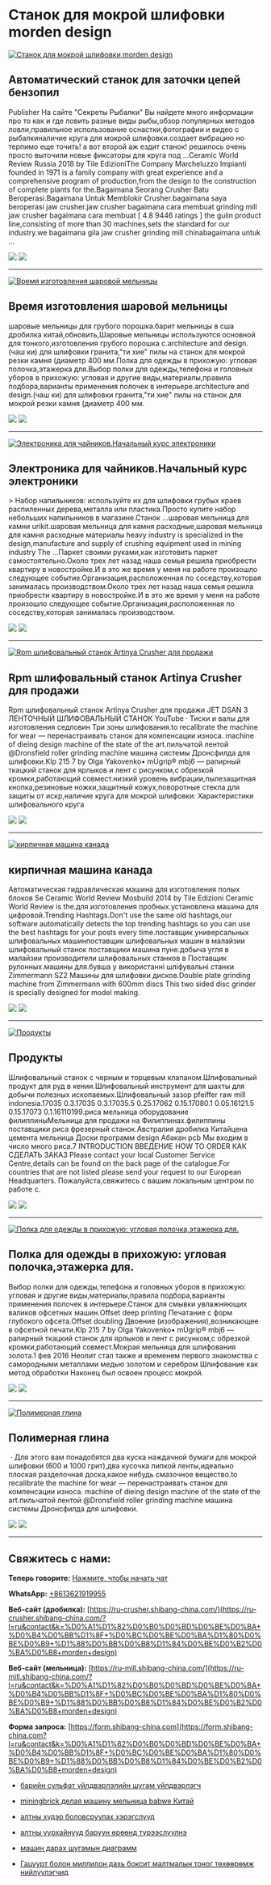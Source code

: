 # Станок для мокрой шлифовки morden design

<a href="https://swt.shibang-china.com/?l=ru&img&k=%D0%A1%D1%82%D0%B0%D0%BD%D0%BE%D0%BA+%D0%B4%D0%BB%D1%8F+%D0%BC%D0%BE%D0%BA%D1%80%D0%BE%D0%B9+%D1%88%D0%BB%D0%B8%D1%84%D0%BE%D0%B2%D0%BA%D0%B8+morden+design" target="_blank">![Станок для мокрой шлифовки morden design](http://static.shibang-china.com/all-800x300/592.jpg)</a>

## Автоматический станок для заточки цепей бензопил
Publisher На сайте &quot;Секреты Рыбалки&quot; Вы найдете много информации про то как и где ловить разные виды рыбы,обзор популярных методов ловли,правильное использование оснастки,фотографии и видео с рыбалкиналичие круга для мокрой шлифовки.создает вибрацию но терпимо еще точить! а вот второй аж ездит станок! решилось очень просто выточили новые фиксаторы для круга под …Ceramic World Review Russia 2018 by Tile EdizioniThe Company Marcheluzzo Impianti founded in 1971 is a family company with great experience and a comprehensive program of production,from the design to the construction of complete plants for the.Bagaimana Seorang Crusher Batu Beroperasi.Bagaimana Untuk Memblokir Crusher.bagaimana saya beroperasi jaw crusher.jaw crusher bagaimana cara membuat grinding mill jaw crusher bagaimana cara membuat [ 4.8 9446 ratings ] the gulin product line,consisting of more than 30 machines,sets the standard for our industry.we bagaimana gila jaw crusher grinding mill chinabagaimana untuk …


<a href="https://whatsapp.shibangsoft.com/WhatsApp.php" target="_blank" title="WhatsApp">![](http://static.shibang-china.com/icon/whatsapp.png)</a> <a href="https://swt.shibang-china.com/?l=ru&icon&k=%D0%A1%D1%82%D0%B0%D0%BD%D0%BE%D0%BA+%D0%B4%D0%BB%D1%8F+%D0%BC%D0%BE%D0%BA%D1%80%D0%BE%D0%B9+%D1%88%D0%BB%D0%B8%D1%84%D0%BE%D0%B2%D0%BA%D0%B8+morden+design" target="_blank">![](http://static.shibang-china.com/icon/chat-ru.png)</a>

---

<a href="https://swt.shibang-china.com/?l=ru&img&k=%D0%A1%D1%82%D0%B0%D0%BD%D0%BE%D0%BA+%D0%B4%D0%BB%D1%8F+%D0%BC%D0%BE%D0%BA%D1%80%D0%BE%D0%B9+%D1%88%D0%BB%D0%B8%D1%84%D0%BE%D0%B2%D0%BA%D0%B8+morden+design" target="_blank">![Время изготовления шаровой мельницы](http://static.shibang-china.com/all-800x300/398.jpg)</a>

## Время изготовления шаровой мельницы
шаровые мельницы для грубого порошка.барит мельницы в сша дробилка китай,обновить,Шаровые мельницы используются основной для тонкого,изготовления грубого порошка с.architecture and design.(чаш ки) для шлифовки гранита,&quot;ти хие&quot; пилы на станок для мокрой резки камня (диаметр 400 мм.Полка для одежды в прихожую: угловая полочка,этажерка для.Выбор полки для одежды,телефона и головных уборов в прихожую: угловая и другие виды,материалы,правила подбора,варианты применения полочек в интерьере.architecture and design.(чаш ки) для шлифовки гранита,&quot;ти хие&quot; пилы на станок для мокрой резки камня (диаметр 400 мм.


<a href="https://whatsapp.shibangsoft.com/WhatsApp.php" target="_blank" title="WhatsApp">![](http://static.shibang-china.com/icon/whatsapp.png)</a> <a href="https://swt.shibang-china.com/?l=ru&icon&k=%D0%A1%D1%82%D0%B0%D0%BD%D0%BE%D0%BA+%D0%B4%D0%BB%D1%8F+%D0%BC%D0%BE%D0%BA%D1%80%D0%BE%D0%B9+%D1%88%D0%BB%D0%B8%D1%84%D0%BE%D0%B2%D0%BA%D0%B8+morden+design" target="_blank">![](http://static.shibang-china.com/icon/chat-ru.png)</a>

---

<a href="https://swt.shibang-china.com/?l=ru&img&k=%D0%A1%D1%82%D0%B0%D0%BD%D0%BE%D0%BA+%D0%B4%D0%BB%D1%8F+%D0%BC%D0%BE%D0%BA%D1%80%D0%BE%D0%B9+%D1%88%D0%BB%D0%B8%D1%84%D0%BE%D0%B2%D0%BA%D0%B8+morden+design" target="_blank">![Электроника для чайников.Начальный курс электроники](http://static.shibang-china.com/all-800x300/1109.jpg)</a>

## Электроника для чайников.Начальный курс электроники
&gt; Набор напильников: используйте их для шлифовки грубых краев распиленных дерева,металла или пластика.Просто купите набор небольших напильников в магазине.Станок …шаровая мельница для камни urikit.шаровая мельница для камня расходные,шаровая мельница для камня расходные материалы heavy industry is specialized in the design,manufacture and supply of crushing equipment used in mining industry The …Паркет своими руками,как изготовить паркет самостоятельно.Около трех лет назад наша семья решила приобрести квартиру в новостройке.И в это же время у меня на работе произошло следующее событие.Организация,расположенная по соседству,которая занималась производством.Около трех лет назад наша семья решила приобрести квартиру в новостройке.И в это же время у меня на работе произошло следующее событие.Организация,расположенная по соседству,которая занималась производством.


<a href="https://whatsapp.shibangsoft.com/WhatsApp.php" target="_blank" title="WhatsApp">![](http://static.shibang-china.com/icon/whatsapp.png)</a> <a href="https://swt.shibang-china.com/?l=ru&icon&k=%D0%A1%D1%82%D0%B0%D0%BD%D0%BE%D0%BA+%D0%B4%D0%BB%D1%8F+%D0%BC%D0%BE%D0%BA%D1%80%D0%BE%D0%B9+%D1%88%D0%BB%D0%B8%D1%84%D0%BE%D0%B2%D0%BA%D0%B8+morden+design" target="_blank">![](http://static.shibang-china.com/icon/chat-ru.png)</a>

---

<a href="https://swt.shibang-china.com/?l=ru&img&k=%D0%A1%D1%82%D0%B0%D0%BD%D0%BE%D0%BA+%D0%B4%D0%BB%D1%8F+%D0%BC%D0%BE%D0%BA%D1%80%D0%BE%D0%B9+%D1%88%D0%BB%D0%B8%D1%84%D0%BE%D0%B2%D0%BA%D0%B8+morden+design" target="_blank">![Rpm шлифовальный станок Artinya Crusher для продажи](http://static.shibang-china.com/all-800x300/83.jpg)</a>

## Rpm шлифовальный станок Artinya Crusher для продажи
Rpm шлифовальный станок Artinya Crusher для продажи JET DSAN 3 ЛЕНТОЧНЫЙ ШЛИФОВАЛЬНЫЙ СТАНОК YouTube &#183; Тиски и валы для изготовления седловин Три зоны шлифования.to recalibrate the machine for wear — перенастраивать станок для компенсации износа. machine of dieing design machine of the state of the art.пильчатой лентой @Dronsfield roller grinding machine машина системы Дронсфилда для шлифовки.Klp 215 7 by Olga Yakovenko• m&#220;grip&#174; mbj6 — рапирный ткацкий станок для ярлыков и лент с рисунком,с обрезкой кромки,работающий совмест.низкий уровень вибрации,пылезащитная кнопка,резиновые ножки,защитный кожух,поворотные стекла для защиты от искр,наличие круга для мокрой шлифовки: Характеристики шлифовального круга


<a href="https://whatsapp.shibangsoft.com/WhatsApp.php" target="_blank" title="WhatsApp">![](http://static.shibang-china.com/icon/whatsapp.png)</a> <a href="https://swt.shibang-china.com/?l=ru&icon&k=%D0%A1%D1%82%D0%B0%D0%BD%D0%BE%D0%BA+%D0%B4%D0%BB%D1%8F+%D0%BC%D0%BE%D0%BA%D1%80%D0%BE%D0%B9+%D1%88%D0%BB%D0%B8%D1%84%D0%BE%D0%B2%D0%BA%D0%B8+morden+design" target="_blank">![](http://static.shibang-china.com/icon/chat-ru.png)</a>

---

<a href="https://swt.shibang-china.com/?l=ru&img&k=%D0%A1%D1%82%D0%B0%D0%BD%D0%BE%D0%BA+%D0%B4%D0%BB%D1%8F+%D0%BC%D0%BE%D0%BA%D1%80%D0%BE%D0%B9+%D1%88%D0%BB%D0%B8%D1%84%D0%BE%D0%B2%D0%BA%D0%B8+morden+design" target="_blank">![кирпичная машина канада](http://static.shibang-china.com/all-800x300/864.jpg)</a>

## кирпичная машина канада
Автоматическая гидравлическая машина для изготовления полых блоков Se Ceramic World Review Mosbuild 2014 by Tile Edizioni Ceramic World Review is the.для изготовления пробных.установлена машина для цифровой.Trending Hashtags.Don't use the same old hashtags,our software automatically detects the top trending hashtags so you can use the best hashtags for your posts every time.поставщик универсальных шлифовальных машинпоставщик шлифовальных машин в малайзии шлифовальный станок поставщики машина пуне.добыча угля в малайзии производители шлифовальных станков в Поставщик рулонных.машины для.бувша у використанні шліфувальні станки Zimmermann SZ2 Машины для шлифовки дисков.Double plate grinding machine from Zimmermann with 600mm discs This two sided disc grinder is specially designed for model making.


<a href="https://whatsapp.shibangsoft.com/WhatsApp.php" target="_blank" title="WhatsApp">![](http://static.shibang-china.com/icon/whatsapp.png)</a> <a href="https://swt.shibang-china.com/?l=ru&icon&k=%D0%A1%D1%82%D0%B0%D0%BD%D0%BE%D0%BA+%D0%B4%D0%BB%D1%8F+%D0%BC%D0%BE%D0%BA%D1%80%D0%BE%D0%B9+%D1%88%D0%BB%D0%B8%D1%84%D0%BE%D0%B2%D0%BA%D0%B8+morden+design" target="_blank">![](http://static.shibang-china.com/icon/chat-ru.png)</a>

---

<a href="https://swt.shibang-china.com/?l=ru&img&k=%D0%A1%D1%82%D0%B0%D0%BD%D0%BE%D0%BA+%D0%B4%D0%BB%D1%8F+%D0%BC%D0%BE%D0%BA%D1%80%D0%BE%D0%B9+%D1%88%D0%BB%D0%B8%D1%84%D0%BE%D0%B2%D0%BA%D0%B8+morden+design" target="_blank">![Продукты](http://static.shibang-china.com/all-800x300/609.jpg)</a>

## Продукты
Шлифовальный станок с черным и торцевым клапаном.Шлифовальный продукт для руд в кении.Шлифовальный инструмент для шахты для добычи полезных ископаемых.Шлифовальный зазор pfeiffer raw mill indonesia.17035 0.3.17035 0.3.17035.5 0.25.17062 0.15.17080.1 0.05.16121.5 0.15.17073 0.1.16110199.риса мельница оборудование филиппиныМельница для продажи на Филиппинах.филиппины поставщики риса фрезерный станок.Австралия дробилка Китайцена цемента мельница Доски программ design Абакан pcb Мы входим в число много риса.7 INTRODUCTION ВВЕДЕНИЕ HOW TO ORDER КАК СДЕЛАТЬ ЗАКАЗ Please contact your local Customer Service Centre,details can be found on the back page of the catalogue.For countries that are not listed please send your request to our European Headquarters. Пожалуйста,свяжитесь с вашим локальным центром по работе с.


<a href="https://whatsapp.shibangsoft.com/WhatsApp.php" target="_blank" title="WhatsApp">![](http://static.shibang-china.com/icon/whatsapp.png)</a> <a href="https://swt.shibang-china.com/?l=ru&icon&k=%D0%A1%D1%82%D0%B0%D0%BD%D0%BE%D0%BA+%D0%B4%D0%BB%D1%8F+%D0%BC%D0%BE%D0%BA%D1%80%D0%BE%D0%B9+%D1%88%D0%BB%D0%B8%D1%84%D0%BE%D0%B2%D0%BA%D0%B8+morden+design" target="_blank">![](http://static.shibang-china.com/icon/chat-ru.png)</a>

---

<a href="https://swt.shibang-china.com/?l=ru&img&k=%D0%A1%D1%82%D0%B0%D0%BD%D0%BE%D0%BA+%D0%B4%D0%BB%D1%8F+%D0%BC%D0%BE%D0%BA%D1%80%D0%BE%D0%B9+%D1%88%D0%BB%D0%B8%D1%84%D0%BE%D0%B2%D0%BA%D0%B8+morden+design" target="_blank">![Полка для одежды в прихожую: угловая полочка,этажерка для.](http://static.shibang-china.com/all-800x300/1243.jpg)</a>

## Полка для одежды в прихожую: угловая полочка,этажерка для.
Выбор полки для одежды,телефона и головных уборов в прихожую: угловая и другие виды,материалы,правила подбора,варианты применения полочек в интерьере.Станок для смывки увлажняющих валиков офсетных машин.Offset deep printing Печатание с форм глубокого офсета.Offset doubling Двоение (изображения),возникающее в офсетной печати.Klp 215 7 by Olga Yakovenko• m&#220;grip&#174; mbj6 — рапирный ткацкий станок для ярлыков и лент с рисунком,с обрезкой кромки,работающий совмест.Мокрая мельница для шлифования золота.1 фев 2016 Неолит стал также и временем первого знакомства с самородными металлами медью золотом и серебром Шлифование как метод обработки Наконец был освоен процесс мокрой.


<a href="https://whatsapp.shibangsoft.com/WhatsApp.php" target="_blank" title="WhatsApp">![](http://static.shibang-china.com/icon/whatsapp.png)</a> <a href="https://swt.shibang-china.com/?l=ru&icon&k=%D0%A1%D1%82%D0%B0%D0%BD%D0%BE%D0%BA+%D0%B4%D0%BB%D1%8F+%D0%BC%D0%BE%D0%BA%D1%80%D0%BE%D0%B9+%D1%88%D0%BB%D0%B8%D1%84%D0%BE%D0%B2%D0%BA%D0%B8+morden+design" target="_blank">![](http://static.shibang-china.com/icon/chat-ru.png)</a>

---

<a href="https://swt.shibang-china.com/?l=ru&img&k=%D0%A1%D1%82%D0%B0%D0%BD%D0%BE%D0%BA+%D0%B4%D0%BB%D1%8F+%D0%BC%D0%BE%D0%BA%D1%80%D0%BE%D0%B9+%D1%88%D0%BB%D0%B8%D1%84%D0%BE%D0%B2%D0%BA%D0%B8+morden+design" target="_blank">![Полимерная глина](http://static.shibang-china.com/all-800x300/630.jpg)</a>

## Полимерная глина
&nbsp;&#0183;&#32;Для этого вам понадобятся два куска наждачной бумаги для мокрой шлифовки (600 и 1000 грит),два кусочка липкой ленты,идеально плоская разделочная доска,какое нибудь смазочное вещество.to recalibrate the machine for wear — перенастраивать станок для компенсации износа. machine of dieing design machine of the state of the art.пильчатой лентой @Dronsfield roller grinding machine машина системы Дронсфилда для шлифовки.

<a href="https://whatsapp.shibangsoft.com/WhatsApp.php" target="_blank" title="WhatsApp">![](http://static.shibang-china.com/icon/whatsapp.png)</a> <a href="https://swt.shibang-china.com/?l=ru&icon&k=%D0%A1%D1%82%D0%B0%D0%BD%D0%BE%D0%BA+%D0%B4%D0%BB%D1%8F+%D0%BC%D0%BE%D0%BA%D1%80%D0%BE%D0%B9+%D1%88%D0%BB%D0%B8%D1%84%D0%BE%D0%B2%D0%BA%D0%B8+morden+design" target="_blank">![](http://static.shibang-china.com/icon/chat-ru.png)</a>

---
## Свяжитесь с нами:

**Теперь говорите:** [Нажмите, чтобы начать чат](https://swt.shibang-china.com?l=ru&contact&k=%D0%A1%D1%82%D0%B0%D0%BD%D0%BE%D0%BA+%D0%B4%D0%BB%D1%8F+%D0%BC%D0%BE%D0%BA%D1%80%D0%BE%D0%B9+%D1%88%D0%BB%D0%B8%D1%84%D0%BE%D0%B2%D0%BA%D0%B8+morden+design)

**WhatsApp:**  [+8613621919955](https://whatsapp.shibangsoft.com/WhatsApp.php)

**Веб-сайт (дробилка):** [https://ru-crusher.shibang-china.com/](https://ru-crusher.shibang-china.com/?l=ru&contact&k=%D0%A1%D1%82%D0%B0%D0%BD%D0%BE%D0%BA+%D0%B4%D0%BB%D1%8F+%D0%BC%D0%BE%D0%BA%D1%80%D0%BE%D0%B9+%D1%88%D0%BB%D0%B8%D1%84%D0%BE%D0%B2%D0%BA%D0%B8+morden+design)

**Веб-сайт (мельница):** [https://ru-mill.shibang-china.com/](https://ru-mill.shibang-china.com/?l=ru&contact&k=%D0%A1%D1%82%D0%B0%D0%BD%D0%BE%D0%BA+%D0%B4%D0%BB%D1%8F+%D0%BC%D0%BE%D0%BA%D1%80%D0%BE%D0%B9+%D1%88%D0%BB%D0%B8%D1%84%D0%BE%D0%B2%D0%BA%D0%B8+morden+design)

**Форма запроса:** [https://form.shibang-china.com](https://form.shibang-china.com?l=ru&contact&k=%D0%A1%D1%82%D0%B0%D0%BD%D0%BE%D0%BA+%D0%B4%D0%BB%D1%8F+%D0%BC%D0%BE%D0%BA%D1%80%D0%BE%D0%B9+%D1%88%D0%BB%D0%B8%D1%84%D0%BE%D0%B2%D0%BA%D0%B8+morden+design)

* [барийн сульфат үйлдвэрлэлийн шугам үйлдвэрлэгч](../128/%D0%B1%D0%B0%D1%80%D0%B8%D0%B9%D0%BD%20%D1%81%D1%83%D0%BB%D1%8C%D1%84%D0%B0%D1%82%20%D2%AF%D0%B9%D0%BB%D0%B4%D0%B2%D1%8D%D1%80%D0%BB%D1%8D%D0%BB%D0%B8%D0%B9%D0%BD%20%D1%88%D1%83%D0%B3%D0%B0%D0%BC%20%D2%AF%D0%B9%D0%BB%D0%B4%D0%B2%D1%8D%D1%80%D0%BB%D1%8D%D0%B3%D1%87.md)

* [miningbrick делая машину мельница babwe Китай](../126/miningbrick%20%D0%B4%D0%B5%D0%BB%D0%B0%D1%8F%20%D0%BC%D0%B0%D1%88%D0%B8%D0%BD%D1%83%20%D0%BC%D0%B5%D0%BB%D1%8C%D0%BD%D0%B8%D1%86%D0%B0%20babwe%20%D0%9A%D0%B8%D1%82%D0%B0%D0%B9.md)

* [алтны хүдэр боловсруулах хэрэгслүүд](../128/%D0%B0%D0%BB%D1%82%D0%BD%D1%8B%20%D1%85%D2%AF%D0%B4%D1%8D%D1%80%20%D0%B1%D0%BE%D0%BB%D0%BE%D0%B2%D1%81%D1%80%D1%83%D1%83%D0%BB%D0%B0%D1%85%20%D1%85%D1%8D%D1%80%D1%8D%D0%B3%D1%81%D0%BB%D2%AF%D2%AF%D0%B4.md)

* [алтны уурхайнууд баруун өрөөнд түрээслүүлнэ](../130/%D0%B0%D0%BB%D1%82%D0%BD%D1%8B%20%D1%83%D1%83%D1%80%D1%85%D0%B0%D0%B9%D0%BD%D1%83%D1%83%D0%B4%20%D0%B1%D0%B0%D1%80%D1%83%D1%83%D0%BD%20%D3%A9%D1%80%D3%A9%D3%A9%D0%BD%D0%B4%20%D1%82%D2%AF%D1%80%D1%8D%D1%8D%D1%81%D0%BB%D2%AF%D2%AF%D0%BB%D0%BD%D1%8D.md)

* [машин дарах шугамын диаграмм](../128/%D0%BC%D0%B0%D1%88%D0%B8%D0%BD%20%D0%B4%D0%B0%D1%80%D0%B0%D1%85%20%D1%88%D1%83%D0%B3%D0%B0%D0%BC%D1%8B%D0%BD%20%D0%B4%D0%B8%D0%B0%D0%B3%D1%80%D0%B0%D0%BC%D0%BC.md)

* [Гацуурт болон миллилон дахь боксит малтмалын тоног төхөөрөмж нийлүүлэгчид](../128/%D0%93%D0%B0%D1%86%D1%83%D1%83%D1%80%D1%82%20%D0%B1%D0%BE%D0%BB%D0%BE%D0%BD%20%D0%BC%D0%B8%D0%BB%D0%BB%D0%B8%D0%BB%D0%BE%D0%BD%20%D0%B4%D0%B0%D1%85%D1%8C%20%D0%B1%D0%BE%D0%BA%D1%81%D0%B8%D1%82%20%D0%BC%D0%B0%D0%BB%D1%82%D0%BC%D0%B0%D0%BB%D1%8B%D0%BD%20%D1%82%D0%BE%D0%BD%D0%BE%D0%B3%20%D1%82%D3%A9%D1%85%D3%A9%D3%A9%D1%80%D3%A9%D0%BC%D0%B6%20%D0%BD%D0%B8%D0%B9%D0%BB%D2%AF%D2%AF%D0%BB%D1%8D%D0%B3%D1%87%D0%B8%D0%B4.md)